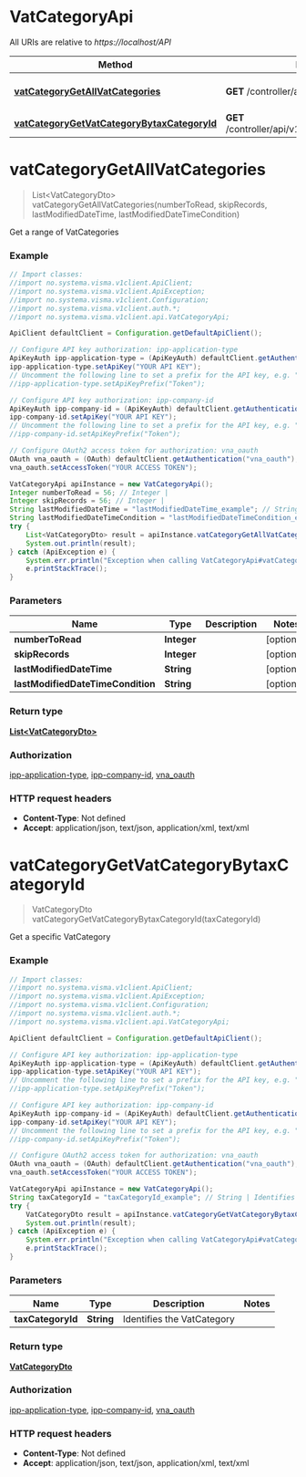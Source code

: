 # VatCategoryApi

All URIs are relative to *https://localhost/API*

Method | HTTP request | Description
------------- | ------------- | -------------
[**vatCategoryGetAllVatCategories**](VatCategoryApi.md#vatCategoryGetAllVatCategories) | **GET** /controller/api/v1/vatCategory | Get a range of VatCategories
[**vatCategoryGetVatCategoryBytaxCategoryId**](VatCategoryApi.md#vatCategoryGetVatCategoryBytaxCategoryId) | **GET** /controller/api/v1/vatCategory/{taxCategoryId} | Get a specific VatCategory


<a name="vatCategoryGetAllVatCategories"></a>
# **vatCategoryGetAllVatCategories**
> List&lt;VatCategoryDto&gt; vatCategoryGetAllVatCategories(numberToRead, skipRecords, lastModifiedDateTime, lastModifiedDateTimeCondition)

Get a range of VatCategories

### Example
```java
// Import classes:
//import no.systema.visma.v1client.ApiClient;
//import no.systema.visma.v1client.ApiException;
//import no.systema.visma.v1client.Configuration;
//import no.systema.visma.v1client.auth.*;
//import no.systema.visma.v1client.api.VatCategoryApi;

ApiClient defaultClient = Configuration.getDefaultApiClient();

// Configure API key authorization: ipp-application-type
ApiKeyAuth ipp-application-type = (ApiKeyAuth) defaultClient.getAuthentication("ipp-application-type");
ipp-application-type.setApiKey("YOUR API KEY");
// Uncomment the following line to set a prefix for the API key, e.g. "Token" (defaults to null)
//ipp-application-type.setApiKeyPrefix("Token");

// Configure API key authorization: ipp-company-id
ApiKeyAuth ipp-company-id = (ApiKeyAuth) defaultClient.getAuthentication("ipp-company-id");
ipp-company-id.setApiKey("YOUR API KEY");
// Uncomment the following line to set a prefix for the API key, e.g. "Token" (defaults to null)
//ipp-company-id.setApiKeyPrefix("Token");

// Configure OAuth2 access token for authorization: vna_oauth
OAuth vna_oauth = (OAuth) defaultClient.getAuthentication("vna_oauth");
vna_oauth.setAccessToken("YOUR ACCESS TOKEN");

VatCategoryApi apiInstance = new VatCategoryApi();
Integer numberToRead = 56; // Integer | 
Integer skipRecords = 56; // Integer | 
String lastModifiedDateTime = "lastModifiedDateTime_example"; // String | 
String lastModifiedDateTimeCondition = "lastModifiedDateTimeCondition_example"; // String | 
try {
    List<VatCategoryDto> result = apiInstance.vatCategoryGetAllVatCategories(numberToRead, skipRecords, lastModifiedDateTime, lastModifiedDateTimeCondition);
    System.out.println(result);
} catch (ApiException e) {
    System.err.println("Exception when calling VatCategoryApi#vatCategoryGetAllVatCategories");
    e.printStackTrace();
}
```

### Parameters

Name | Type | Description  | Notes
------------- | ------------- | ------------- | -------------
 **numberToRead** | **Integer**|  | [optional]
 **skipRecords** | **Integer**|  | [optional]
 **lastModifiedDateTime** | **String**|  | [optional]
 **lastModifiedDateTimeCondition** | **String**|  | [optional]

### Return type

[**List&lt;VatCategoryDto&gt;**](VatCategoryDto.md)

### Authorization

[ipp-application-type](../README.md#ipp-application-type), [ipp-company-id](../README.md#ipp-company-id), [vna_oauth](../README.md#vna_oauth)

### HTTP request headers

 - **Content-Type**: Not defined
 - **Accept**: application/json, text/json, application/xml, text/xml

<a name="vatCategoryGetVatCategoryBytaxCategoryId"></a>
# **vatCategoryGetVatCategoryBytaxCategoryId**
> VatCategoryDto vatCategoryGetVatCategoryBytaxCategoryId(taxCategoryId)

Get a specific VatCategory

### Example
```java
// Import classes:
//import no.systema.visma.v1client.ApiClient;
//import no.systema.visma.v1client.ApiException;
//import no.systema.visma.v1client.Configuration;
//import no.systema.visma.v1client.auth.*;
//import no.systema.visma.v1client.api.VatCategoryApi;

ApiClient defaultClient = Configuration.getDefaultApiClient();

// Configure API key authorization: ipp-application-type
ApiKeyAuth ipp-application-type = (ApiKeyAuth) defaultClient.getAuthentication("ipp-application-type");
ipp-application-type.setApiKey("YOUR API KEY");
// Uncomment the following line to set a prefix for the API key, e.g. "Token" (defaults to null)
//ipp-application-type.setApiKeyPrefix("Token");

// Configure API key authorization: ipp-company-id
ApiKeyAuth ipp-company-id = (ApiKeyAuth) defaultClient.getAuthentication("ipp-company-id");
ipp-company-id.setApiKey("YOUR API KEY");
// Uncomment the following line to set a prefix for the API key, e.g. "Token" (defaults to null)
//ipp-company-id.setApiKeyPrefix("Token");

// Configure OAuth2 access token for authorization: vna_oauth
OAuth vna_oauth = (OAuth) defaultClient.getAuthentication("vna_oauth");
vna_oauth.setAccessToken("YOUR ACCESS TOKEN");

VatCategoryApi apiInstance = new VatCategoryApi();
String taxCategoryId = "taxCategoryId_example"; // String | Identifies the VatCategory
try {
    VatCategoryDto result = apiInstance.vatCategoryGetVatCategoryBytaxCategoryId(taxCategoryId);
    System.out.println(result);
} catch (ApiException e) {
    System.err.println("Exception when calling VatCategoryApi#vatCategoryGetVatCategoryBytaxCategoryId");
    e.printStackTrace();
}
```

### Parameters

Name | Type | Description  | Notes
------------- | ------------- | ------------- | -------------
 **taxCategoryId** | **String**| Identifies the VatCategory |

### Return type

[**VatCategoryDto**](VatCategoryDto.md)

### Authorization

[ipp-application-type](../README.md#ipp-application-type), [ipp-company-id](../README.md#ipp-company-id), [vna_oauth](../README.md#vna_oauth)

### HTTP request headers

 - **Content-Type**: Not defined
 - **Accept**: application/json, text/json, application/xml, text/xml

